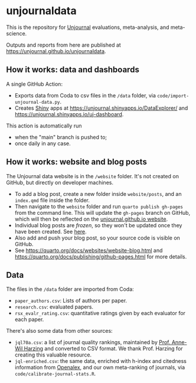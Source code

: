 # unjournaldata

This is the repository for
[Unjournal](https://www.unjournal.org) evaluations, meta-analysis, and meta-science.

Outputs and reports from here are published at <https://unjournal.github.io/unjournaldata>.


## How it works: data and dashboards

A single GitHub Action:

* Exports data from Coda to csv files in the `/data` folder, via `code/import-unjournal-data.py`.
* Creates [Shiny](https://shiny.posit.co) apps at <https://unjournal.shinyapps.io/DataExplorer/> and 
  <https://unjournal.shinyapps.io/uj-dashboard>.

This action is automatically run 

* when the "main" branch is pushed to;
* once daily in any case.


## How it works: website and blog posts

The Unjournal data website is in the `/website` folder. It's not
created on GitHub, but directly on developer machines. 

* To add a blog post, create a new folder inside `website/posts`, and an 
  `index.qmd` file inside the folder. 
* Then navigate to the `website` folder and run `quarto publish gh-pages` from 
  the command line. This will update the `gh-pages` branch on GitHub, which 
  will then be reflected on the [unjournal.github.io website](https://unjournal.github.io/unjournaldata).
* Individual blog posts are *frozen*, so they won't be updated once they have been
  created. See [here](https://quarto.org/docs/websites/website-blog.html#freezing-posts).
* Also add and push your blog post, so your source code is visible on GitHub.
* See <https://quarto.org/docs/websites/website-blog.html> and 
  <https://quarto.org/docs/publishing/github-pages.html> for more details.


## Data

The files in the `/data` folder are imported from Coda:

* `paper_authors.csv`: Lists of authors per paper.
* `research.csv`: evaluated papers.
* `rsx_evalr_rating.csv`: quantitative ratings given by each evaluator for each
  paper.

There's also some data from other sources:

* `jql70a.csv`: a list of journal quality rankings, maintained by 
  [Prof. Anne-Wil Harzing](https://harzing.com/resources/journal-quality-list)
  and converted to CSV format. We thank Prof. Harzing for creating this valuable
  resource.
* `jql-enriched.csv`: the same data, enriched with h-index and 
  citedness information from [Openalex](https://openalex.org), and
  our own meta-ranking of journals, via `code/calibrate-journal-stats.R`.

